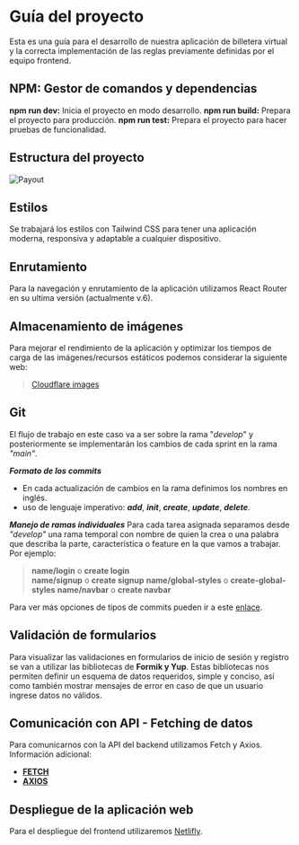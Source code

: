 # Guía del proyecto
Esta es una guía para el desarrollo de nuestra aplicación de billetera virtual y la correcta implementación de las reglas previamente definidas por el equipo frontend.

## NPM: Gestor de comandos y dependencias
**npm run dev:** Inicia el proyecto en modo desarrollo.
**npm run build:** Prepara el proyecto para producción.
**npm run test:** Prepara el proyecto para hacer pruebas de funcionalidad.

## Estructura del proyecto
![Payout](https://github.com/user-attachments/assets/18f27ffc-f561-4977-a499-af641a93fe03)

## Estilos
Se trabajará los estilos con Tailwind CSS para tener una aplicación moderna, responsiva y adaptable a cualquier dispositivo.

## Enrutamiento
Para la navegación y enrutamiento de la aplicación utilizamos React Router en su ultima versión (actualmente v.6).

## Almacenamiento de imágenes
Para mejorar el rendimiento de la aplicación y optimizar los tiempos de carga de las imágenes/recursos estáticos podemos considerar la siguiente web: 

>  [Cloudflare images](https://blog.cloudflare.com/announcing-cloudflare-images/)

## Git

El flujo de trabajo en este caso va a ser sobre la rama "_develop_" y posteriormente se implementarán los cambios de cada sprint en la rama *"_main_"*.

**_Formato de los commits_**
- En cada actualización de cambios en la rama definimos los nombres en inglés.
- uso de lenguaje imperativo: **_add_**, **_init_**, **_create_**, **_update_**, **_delete_**.

**_Manejo de ramas individuales_**
Para cada tarea asignada separamos desde *"develop"* una rama temporal con nombre de quien la crea o una palabra que describa la parte, característica o feature en la que vamos a trabajar. Por ejemplo: 
> **name/login** o **create login**  
> **name/signup** o **create signup**
>  **name/global-styles** o **create-global-styles**
>  **name/navbar** o **create navbar**

Para ver más opciones de tipos de commits pueden ir a este [enlace](https://dev.to/achamorro_dev/conventional-commits-que-es-y-por-que-deberias-empezar-a-utilizarlo-23an).

## Validación de formularios

Para visualizar las validaciones en formularios de inicio de sesión y registro se van a utilizar las bibliotecas de **Formik y Yup**.
Estas bibliotecas nos permiten definir un esquema de datos requeridos, simple y conciso, así como también mostrar mensajes de error en caso de que un usuario ingrese datos no válidos.


## Comunicación con API - Fetching de datos

Para comunicarnos con la API del backend utilizamos Fetch y Axios.
Información adicional:
* [**FETCH**](https://lenguajejs.com/javascript/peticiones-http/fetch/)
* [**AXIOS**](https://axios-http.com/es/docs/intro)

## Despliegue de la aplicación web
Para el despliegue del frontend utilizaremos [Netlifly](https://www.netlify.com/).
